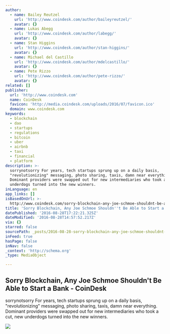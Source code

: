 ```yaml
---
author:
  - name: Bailey Reutzel
    url: 'http://www.coindesk.com/author/baileyreutzel/'
    avatar: {}
  - name: Lukas Abegg
    url: 'http://www.coindesk.com/author/labegg/'
    avatar: {}
  - name: Stan Higgins
    url: 'http://www.coindesk.com/author/stan-higgins/'
    avatar: {}
  - name: Michael del Castillo
    url: 'http://www.coindesk.com/author/mdelcastillo/'
    avatar: {}
  - name: Pete Rizzo
    url: 'http://www.coindesk.com/author/pete-rizzo/'
    avatar: {}
related: []
publisher:
  url: 'http://www.coindesk.com'
  name: CoinDesk
  favicon: 'http://media.coindesk.com/uploads/2016/07/favicon.ico'
  domain: www.coindesk.com
keywords:
  - blockchain
  - dao
  - startups
  - regulations
  - bitcoin
  - uber
  - airbnb
  - taxi
  - financial
  - platform
description: >-
  sorrynotsorry For years, tech startups sprung up on a daily basis,
  "revolutionizing" messaging, photo sharing, taxis, damn near everything.
  Dominant providers were swapped out for new intermediaries who took a cut, new
  underdogs turned into the new winners.
inLanguage: en
app_links: []
isBasedOnUrl: >-
  http://www.coindesk.com/sorry-blockchain-any-joe-schmoe-shouldnt-be-able-to-start-a-bank/
title: 'Sorry Blockchain, Any Joe Schmoe Shouldn''t Be Able to Start a Bank - CoinDesk'
datePublished: '2016-08-28T17:22:21.325Z'
dateModified: '2016-08-28T14:57:52.217Z'
via: {}
starred: false
sourcePath: _posts/2016-08-28-sorry-blockchain-any-joe-schmoe-shouldnt-be-able-to-start.md
inFeed: true
hasPage: false
inNav: false
_context: 'http://schema.org'
_type: MediaObject

---
```

<article style=""><h1>Sorry Blockchain, Any Joe Schmoe Shouldn't Be Able to Start a Bank - CoinDesk</h1><p>sorrynotsorry For years, tech startups sprung up on a daily basis, "revolutionizing" messaging, photo sharing, taxis, damn near everything. Dominant providers were swapped out for new intermediaries who took a cut, new underdogs turned into the new winners.</p><img src="https://media.coindesk.com/uploads/2016/08/peanut-dumb-e1472212359415.jpg" /></article>